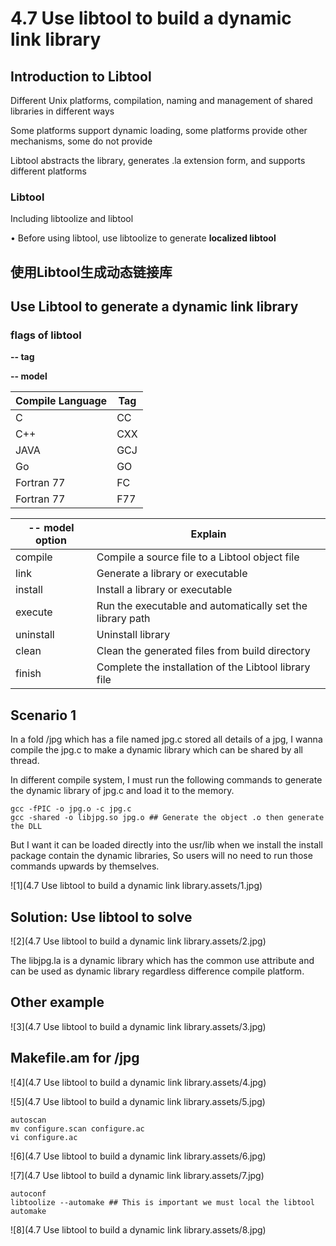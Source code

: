 # 4.7 Use libtool to build a dynamic link library

## Introduction to Libtool

Different Unix platforms, compilation, naming and management of shared libraries in different ways

Some platforms support dynamic loading, some platforms provide other mechanisms, some do not provide

Libtool abstracts the library, generates .la extension form, and supports different platforms

### Libtool

Including libtoolize and libtool

• Before using libtool, use libtoolize to generate **localized libtool**

## 使用Libtool生成动态链接库

## Use Libtool to generate a dynamic link library

### flags of libtool

**-- tag** 

**-- model**

| Compile Language | Tag  |
| ---------------- | ---- |
| C                | CC   |
| C++              | CXX  |
| JAVA             | GCJ  |
| Go               | GO   |
| Fortran 77       | FC   |
| Fortran 77       | F77  |

| -- model option | Explain                                                   |
| --------------- | --------------------------------------------------------- |
| compile         | Compile a source file to a Libtool object file            |
| link            | Generate a library or executable                          |
| install         | Install a library or executable                           |
| execute         | Run the executable and automatically set the library path |
| uninstall       | Uninstall library                                         |
| clean           | Clean the generated files from build directory            |
| finish          | Complete the installation of the Libtool library file     |

## Scenario 1

In a fold /jpg which has a file named jpg.c stored all details of a jpg, I wanna compile the jpg.c to make a dynamic library which can be shared by all thread.

In different compile system, I must run the following commands to generate the dynamic library of jpg.c and load it to the memory.

```
gcc -fPIC -o jpg.o -c jpg.c
gcc -shared -o libjpg.so jpg.o ## Generate the object .o then generate the DLL
```

But I want it can be loaded directly into the usr/lib when we install the install package contain the dynamic libraries, So users will no need to run those commands upwards by themselves.

![1](4.7 Use libtool to build a dynamic link library.assets/1.jpg)

## Solution: Use libtool to solve

![2](4.7 Use libtool to build a dynamic link library.assets/2.jpg)

The libjpg.la is a dynamic library which has the common use attribute and can be used as dynamic library regardless difference compile platform.

## Other example

![3](4.7 Use libtool to build a dynamic link library.assets/3.jpg)

## Makefile.am for /jpg

![4](4.7 Use libtool to build a dynamic link library.assets/4.jpg)

![5](4.7 Use libtool to build a dynamic link library.assets/5.jpg)

```
autoscan
mv configure.scan configure.ac
vi configure.ac
```

![6](4.7 Use libtool to build a dynamic link library.assets/6.jpg)

![7](4.7 Use libtool to build a dynamic link library.assets/7.jpg)

```
autoconf
libtoolize --automake ## This is important we must local the libtool
automake
```

![8](4.7 Use libtool to build a dynamic link library.assets/8.jpg)
